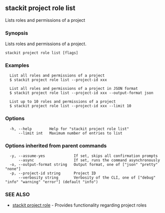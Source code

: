 ## stackit project role list

Lists roles and permissions of a project

### Synopsis

Lists roles and permissions of a project.

```
stackit project role list [flags]
```

### Examples

```
  List all roles and permissions of a project
  $ stackit project role list --project-id xxx

  List all roles and permissions of a project in JSON format
  $ stackit project role list --project-id xxx --output-format json

  List up to 10 roles and permissions of a project
  $ stackit project role list --project-id xxx --limit 10
```

### Options

```
  -h, --help        Help for "stackit project role list"
      --limit int   Maximum number of entries to list
```

### Options inherited from parent commands

```
  -y, --assume-yes             If set, skips all confirmation prompts
      --async                  If set, runs the command asynchronously
  -o, --output-format string   Output format, one of ["json" "pretty" "none"]
  -p, --project-id string      Project ID
      --verbosity string       Verbosity of the CLI, one of ["debug" "info" "warning" "error"] (default "info")
```

### SEE ALSO

* [stackit project role](./stackit_project_role.md)	 - Provides functionality regarding project roles

